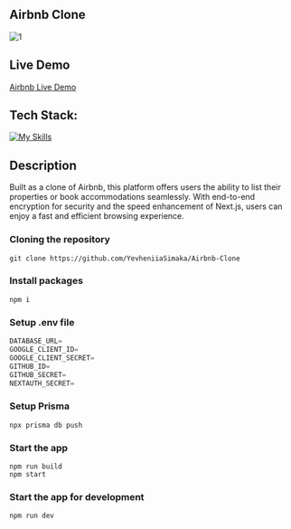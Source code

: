 ##  Airbnb Clone
![1](https://github.com/YevheniiaSimaka/Airbnb-Clone/assets/112284703/39302486-e4aa-4717-92f0-0c9e407c88a7)

## Live Demo
[Airbnb Live Demo](https://property-rent-eight.vercel.app/)

## Tech Stack:
[![My Skills](https://skillicons.dev/icons?i=vite,ts,tailwind,prisma,mongodb,nextjs,react)](https://skillicons.dev)

## Description
Built as a clone of Airbnb, this platform offers users the ability to list their properties or book accommodations seamlessly. With end-to-end encryption for security and the speed enhancement of Next.js, users can enjoy a fast and efficient browsing experience.

### Cloning the repository

```shell
git clone https://github.com/YevheniiaSimaka/Airbnb-Clone
```

### Install packages

```shell
npm i
```

### Setup .env file


```js
DATABASE_URL=
GOOGLE_CLIENT_ID=
GOOGLE_CLIENT_SECRET=
GITHUB_ID=
GITHUB_SECRET=
NEXTAUTH_SECRET=
```

### Setup Prisma

```shell
npx prisma db push

```

### Start the app

```shell
npm run build
npm start
```

### Start the app for development

```shell
npm run dev
```


